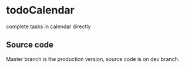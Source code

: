 # todoCalendar
complete tasks in calendar directly

## Source code
Master branch is the production version, source code is on dev branch.
